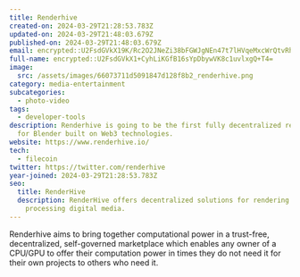 ```yaml
---
title: Renderhive
created-on: 2024-03-29T21:28:53.783Z
updated-on: 2024-03-29T21:48:03.679Z
published-on: 2024-03-29T21:48:03.679Z
email: encrypted::U2FsdGVkX19K/Rc2O2JNeZi38bFGWJgNEn47t7lHVqeMxcWrQtvRhEVtX1OjQmDM
full-name: encrypted::U2FsdGVkX1+CyhLiKGfB16sYpDbywVK8c1uvlxgQ+T4=
image:
  src: /assets/images/66073711d5091847d128f8b2_renderhive.png
category: media-entertainment
subcategories:
  - photo-video
tags:
  - developer-tools
description: Renderhive is going to be the first fully decentralized render farm
  for Blender built on Web3 technologies.
website: https://www.renderhive.io/
tech:
  - filecoin
twitter: https://twitter.com/renderhive
year-joined: 2024-03-29T21:28:53.783Z
seo:
  title: RenderHive
  description: RenderHive offers decentralized solutions for rendering and
    processing digital media.
---
```


Renderhive aims to bring together computational power in a trust-free, decentralized, self-governed marketplace which enables any owner of a CPU/GPU to offer their computation power in times they do not need it for their own projects to others who need it.
